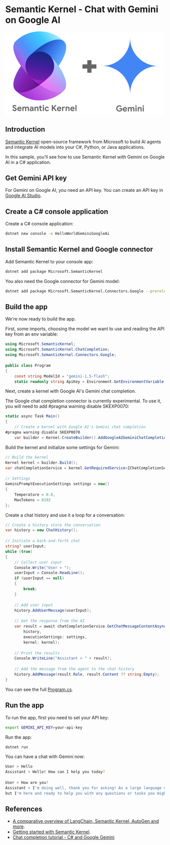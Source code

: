 # Semantic Kernel - Chat with Gemini on Google AI

![Semantic Kernel and Gemini](../images/semantic_kernel_gemini.png)

## Introduction

[Semantic Kernel](https://learn.microsoft.com/en-us/semantic-kernel/overview/)
open-source framework from Microsoft to build AI agents and integrate AI models
into your C#, Python, or Java applications.

In this sample, you'll see how to use Semantic Kernel with Gemini on Google AI
in a C# application.

## Get Gemini API key

For Gemini on Google AI, you need an API key. You can create an API key in [Google AI
Studio](https://aistudio.google.com/).

## Create a C# console application

Create a C# console application:

```sh
dotnet new console -o HelloWorldGeminiGoogleAi
```

## Install Semantic Kernel and Google connector

Add Semantic Kernel to your console app:

```sh
dotnet add package Microsoft.SemanticKernel
```

You also need the Google connector for Gemini model:

```sh
dotnet add package Microsoft.SemanticKernel.Connectors.Google --prerelease
```

## Build the app

We're now ready to build the app.

First, some imports, choosing the model we want to use and reading the API key from an env variable:

```csharp
using Microsoft.SemanticKernel;
using Microsoft.SemanticKernel.ChatCompletion;
using Microsoft.SemanticKernel.Connectors.Google;

public class Program
{
    const string ModelId = "gemini-1.5-flash";
    static readonly string ApiKey = Environment.GetEnvironmentVariable("GEMINI_API_KEY") ?? throw new ArgumentNullException("GEMINI_API_KEY environment variable is not set.");
```

Next, create a kernel with Google AI's Gemini chat completion. 

The Google chat completion connector is currently experimental. To use it, you
will need to add #pragma warning disable SKEXP0070:

```csharp
static async Task Main()
{
    // Create a kernel with Google AI's Gemini chat completion
#pragma warning disable SKEXP0070
    var builder = Kernel.CreateBuilder().AddGoogleAIGeminiChatCompletion(ModelId, ApiKey);
```

Build the kernel and initialize some settings for Gemini:

```csharp
// Build the kernel
Kernel kernel = builder.Build();
var chatCompletionService = kernel.GetRequiredService<IChatCompletionService>();

// Settings
GeminiPromptExecutionSettings settings = new()
{
    Temperature = 0.8,
    MaxTokens = 8192
};
```

Create a chat history and use it a loop for a conversation:

```csharp
// Create a history store the conversation
var history = new ChatHistory();

// Initiate a back-and-forth chat
string? userInput;
while (true)
{
    // Collect user input
    Console.Write("User > ");
    userInput = Console.ReadLine();
    if (userInput == null)
    {
        break;
    }

    // Add user input
    history.AddUserMessage(userInput);

    // Get the response from the AI
    var result = await chatCompletionService.GetChatMessageContentAsync(
        history,
        executionSettings: settings,
        kernel: kernel);

    // Print the results
    Console.WriteLine("Assistant > " + result);

    // Add the message from the agent to the chat history
    history.AddMessage(result.Role, result.Content ?? string.Empty);
}
```

You can see the full [Program.cs](./Program.cs).

## Run the app

To run the app, first you need to set your API key:

```sh
export GEMINI_API_KEY=your-api-key
```

Run the app:

```sh
dotnet run
```

You can have a chat with Gemini now:

```sh
User > Hello
Assistant > Hello! How can I help you today? 

User > How are you?
Assistant > I'm doing well, thank you for asking! As a large language model, I don't have feelings like humans do,
but I'm here and ready to help you with any questions or tasks you might have. What about you? How are you doing today?
```

## References

* [A comparative overview of LangChain, Semantic Kernel, AutoGen and more](https://medium.com/data-science-at-microsoft/harnessing-the-power-of-large-language-models-a-comparative-overview-of-langchain-semantic-c21f5c19f93e). 
* [Getting started with Semantic Kernel](https://learn.microsoft.com/en-us/semantic-kernel/get-started/quick-start-guide?). 
* [Chat completion tutorial - C# and Google Gemini](https://learn.microsoft.com/en-us/semantic-kernel/concepts/ai-services/chat-completion/?tabs=csharp-Google)
